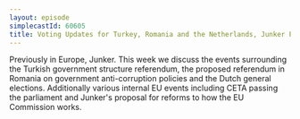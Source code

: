 ```yaml
---
layout: episode
simplecastId: 60605
title: Voting Updates for Turkey, Romania and the Netherlands, Junker Proposes Commission Reforms
---
```


Previously in Europe, Junker. This week we discuss the events surrounding the Turkish government structure referendum, the proposed referendum in Romania on government anti-corruption policies and the Dutch general elections. Additionally various internal EU events including CETA passing the parliament and Junker's proposal for reforms to how the EU Commission works.
